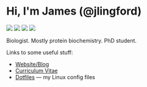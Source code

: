 # Hi, I'm James (@jlingford)

![](https://img.shields.io/badge/main_languages-python,_bash-brightgreen?style=flat-square)
![](https://img.shields.io/badge/other_languages-awk-brightgreen?style=flat-square)
![](https://img.shields.io/badge/os-archlinux-brightgreen?style=flat-square)
![](https://img.shields.io/badge/text_editor-neovim-brightgreen?style=flat-square)

Biologist. Mostly protein biochemistry. PhD student.

Links to some useful stuff:

- [Website/Blog](https://www.jameslingford.com)
- [Curriculum Vitae](https://www.jameslingford.com/pdfs/CV_JamesLingford_shortened_March2025.pdf)
- [Dotfiles](https://github.com/jlingford/.dotfiles) — my Linux config files

<!--
**jlingford/jlingford** is a ✨ _special_ ✨ repository because its `README.md` (this file) appears on your GitHub profile.

Here are some ideas to get you started:

- 🔭 I’m currently working on ...
- 🌱 I’m currently learning ...
- 👯 I’m looking to collaborate on ...
- 🤔 I’m looking for help with ...
- 💬 Ask me about ...
- 📫 How to reach me: ...
- 😄 Pronouns: ...
- ⚡ Fun fact: ...
-->
